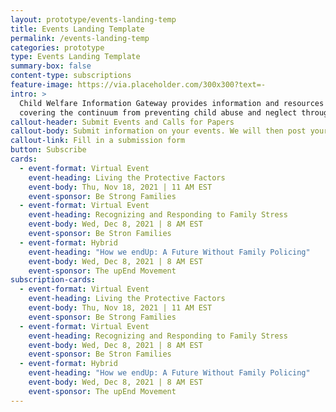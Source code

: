 ```yaml
---
layout: prototype/events-landing-temp
title: Events Landing Template
permalink: /events-landing-temp
categories: prototype
type: Events Landing Template
summary-box: false
content-type: subscriptions
feature-image: https://via.placeholder.com/300x300?text=-
intro: >
  Child Welfare Information Gateway provides information and resources on a wide range of child welfare topics,
  covering the continuum from preventing child abuse and neglect through adoption. To support professionals working with children and families involved with child welfare, we offer current information, research, statistics, best practices, and other materials on the topics listed below.
callout-header: Submit Events and Calls for Papers
callout-body: Submit information on your events. We will then post your submission to this website.
callout-link: Fill in a submission form
button: Subscribe
cards:
  - event-format: Virtual Event
    event-heading: Living the Protective Factors
    event-body: Thu, Nov 18, 2021 | 11 AM EST
    event-sponsor: Be Strong Families
  - event-format: Virtual Event
    event-heading: Recognizing and Responding to Family Stress
    event-body: Wed, Dec 8, 2021 | 8 AM EST
    event-sponsor: Be Stron Families
  - event-format: Hybrid
    event-heading: "How we endUp: A Future Without Family Policing"
    event-body: Wed, Dec 8, 2021 | 8 AM EST
    event-sponsor: The upEnd Movement
subscription-cards:
  - event-format: Virtual Event
    event-heading: Living the Protective Factors
    event-body: Thu, Nov 18, 2021 | 11 AM EST
    event-sponsor: Be Strong Families
  - event-format: Virtual Event
    event-heading: Recognizing and Responding to Family Stress
    event-body: Wed, Dec 8, 2021 | 8 AM EST
    event-sponsor: Be Stron Families
  - event-format: Hybrid
    event-heading: "How we endUp: A Future Without Family Policing"
    event-body: Wed, Dec 8, 2021 | 8 AM EST
    event-sponsor: The upEnd Movement
---
```

